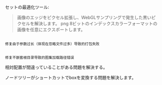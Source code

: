 セットの最適化ツール:

>画像のエッジをピクセル拡張し、WebGLサンプリングで発生した黒いピクセルを解決します。
>png 8ビットのインデックスカラーフォーマットの画像を任意にエクスポートします。


```

修复由于参数过长（体现在忽略文件过多）导致的打包失败
```



```

修复不嵌套根目录导致的图集加载路径错误
```


相対配置が間違っていることがある問題を解決する。

ノードツリーがショートカットでboxを変換する問題を解決します。